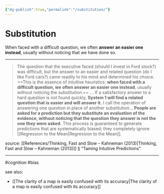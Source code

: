```yaml
---
{"dg-publish":true,"permalink":"/substitution/"}
---
```



# Substitution

When faced with a difficult question, we often **answer an easier one instead**, usually without noticing that we have done so.

---

> The question that the executive faced (should I invest in Ford stock?) was difficult, but the answer to an easier and related question (do I like Ford cars?) came readily to his mind and determined his choice. ==This is the essence of intuitive heuristics: **when faced with a difficult question, we often answer an easier one instead**, usually without noticing the substitution.==
> …
> If a satisfactory answer to a hard question is not found quickly, **System 1 will find a related question that is easier and will answer it.** I call the operation of answering one question in place of another substitution... **People are asked for a prediction but they substitute an evaluation of the evidence, without noticing that the question they answer is not the one they were asked.** This process is guaranteed to generate predictions that are systematically biased; they completely ignore [[Regression to the Mean\|Regression to the Mean]]. 

source: [[References/Thinking, Fast and Slow – Kahneman (2013)\|Thinking, Fast and Slow – Kahneman (2013)]] § “Taming Intuitive Predictions”

---
#cognition #bias 

see also:
- [[The clarity of a map is easily confused with its accuracy\|The clarity of a map is easily confused with its accuracy]]
